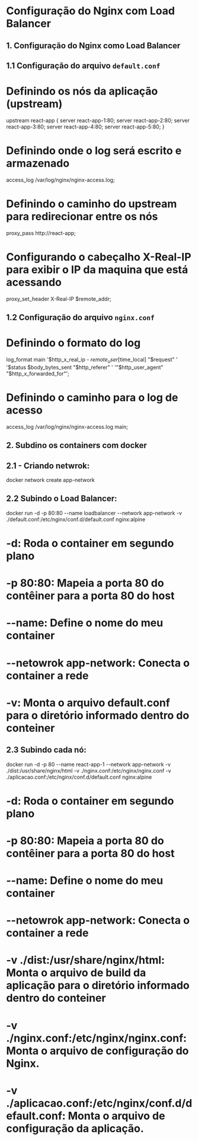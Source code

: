 # Configuração do Nginx com Load Balancer

## 1. Configuração do Nginx como Load Balancer

## 1.1 Configuração do arquivo `default.conf`

# Definindo os nós da aplicação (upstream)
upstream react-app {
    server react-app-1:80;
    server react-app-2:80;
    server react-app-3:80;
    server react-app-4:80;
    server react-app-5:80;
}

# Definindo onde o log será escrito e armazenado
access_log /var/log/nginx/nginx-access.log;

# Definindo o caminho do upstream para redirecionar entre os nós
proxy_pass http://react-app;

# Configurando o cabeçalho X-Real-IP para exibir o IP da maquina que está acessando
proxy_set_header X-Real-IP $remote_addr;

## 1.2 Configuração do arquivo `nginx.conf`

# Definindo o formato do log
log_format main '$http_x_real_ip - $remote_user [$time_local] "$request" '
                 '$status $body_bytes_sent "$http_referer" '
                 '"$http_user_agent" "$http_x_forwarded_for"';

# Definindo o caminho para o log de acesso
access_log /var/log/nginx/nginx-access.log main;

## 2. Subdino os containers com docker

## 2.1 - Criando netwrok:
docker network create app-network

## 2.2 Subindo o Load Balancer:
docker run -d -p 80:80 --name loadbalancer --network app-network -v ./default.conf:/etc/nginx/conf.d/default.conf nginx:alpine	

# -d: Roda o container em segundo plano
# -p 80:80: Mapeia a porta 80 do contêiner para a porta 80 do host
# --name: Define o nome do meu container
# --netowrok app-network: Conecta o container a rede
# -v: Monta o arquivo default.conf para o diretório informado dentro do conteiner


## 2.3 Subindo cada nó:
docker run -d -p 80 --name react-app-1 --network app-network -v ./dist:/usr/share/nginx/html -v ./nginx.conf:/etc/nginx/nginx.conf -v ./aplicacao.conf:/etc/nginx/conf.d/default.conf nginx:alpine

# -d: Roda o container em segundo plano
# -p 80:80: Mapeia a porta 80 do contêiner para a porta 80 do host
# --name: Define o nome do meu container
# --netowrok app-network: Conecta o container a rede
# -v ./dist:/usr/share/nginx/html: Monta o arquivo de build da aplicação para o diretório informado dentro do conteiner
# -v ./nginx.conf:/etc/nginx/nginx.conf: Monta o arquivo de configuração do Nginx.
# -v ./aplicacao.conf:/etc/nginx/conf.d/default.conf: Monta o arquivo de configuração da aplicação.
